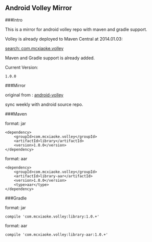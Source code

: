 Android Volley Mirror
----------

###Intro

This is a mirror for android volley repo with maven and gradle support.

Volley is already deployed to Maven Central at 2014.01.03:

[search: com.mcxiaoke.volley](http://search.maven.org/#search|ga|1|com.mcxiaoke.volley)

Maven and Gradle support is already added.

Current Version:

    1.0.0

###Mirror

original from :  [android-volley](https://android.googlesource.com/platform/frameworks/volley)
    
sync weekly with android source repo.


###Maven

format: jar

```
<dependency>
    <groupId>com.mcxiaoke.volley</groupId>
    <artifactId>library</artifactId>
    <version>1.0.0</version>
</dependency>
```

format: aar

```
<dependency>
    <groupId>com.mcxiaoke.volley</groupId>
    <artifactId>library-aar</artifactId>
    <version>1.0.0</version>
    <type>aar</type>
</dependency>
```



###Gradle

format: jar

```
compile 'com.mcxiaoke.volley:library:1.0.+'
```


format: aar

```
compile 'com.mcxiaoke.volley:library-aar:1.0.+'
```


